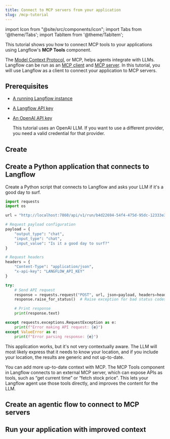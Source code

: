 ```yaml
---
title: Connect to MCP servers from your application
slug: /mcp-tutorial
---
```


import Icon from "@site/src/components/icon";
import Tabs from '@theme/Tabs';
import TabItem from '@theme/TabItem';

This tutorial shows you how to connect MCP tools to your applications using Langflow's **MCP Tools** component.

The [Model Context Protocol](https://modelcontextprotocol.io/), or MCP, helps agents integrate with LLMs.
Langflow can be run as an [MCP client](/mcp-client) and [MCP server](/mcp-server).
In this tutorial, you will use Langflow as a client to connect your application to MCP servers.

## Prerequisites

- [A running Langflow instance](/get-started-installation)
- [A Langflow API key](/configuration-api-keys)
- [An OpenAI API key](https://platform.openai.com/api-keys)

    This tutorial uses an OpenAI LLM. If you want to use a different provider, you need a valid credential for that provider.

## Create
## Create a Python application that connects to Langflow

Create a Python script that connects to Langflow and asks your LLM if it's a good day to surf.

```python
import requests
import os

url = "http://localhost:7860/api/v1/run/b4d22694-54f4-475d-95dc-12333e3922eb"  # The complete API endpoint URL for this flow

# Request payload configuration
payload = {
    "output_type": "chat",
    "input_type": "chat",
    "input_value": "Is it a good day to surf?"
}

# Request headers
headers = {
    "Content-Type": "application/json",
    "x-api-key": "LANGFLOW_API_KEY"
}

try:
    # Send API request
    response = requests.request("POST", url, json=payload, headers=headers)
    response.raise_for_status()  # Raise exception for bad status codes

    # Print response
    print(response.text)

except requests.exceptions.RequestException as e:
    print(f"Error making API request: {e}")
except ValueError as e:
    print(f"Error parsing response: {e}")
```

This application works, but it's not very contextually aware.
The LLM will most likely express that it needs to know your location, and if you include your location, the results are generic and not up-to-date.


You can add more up-to-date context with MCP.
The MCP Tools component in Langflow connects to an external MCP server, which can expose APIs as tools, such as “get current time” or “fetch stock price”.
This lets your Langflow agent use those tools directly, and improves the content for the LLM.

## Create an agentic flow to connect to MCP servers

## Run your application with improved context
